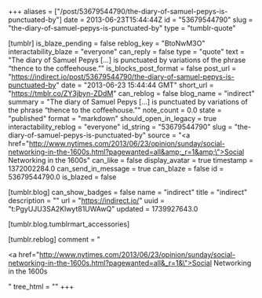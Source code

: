 +++
aliases = ["/post/53679544790/the-diary-of-samuel-pepys-is-punctuated-by"]
date = 2013-06-23T15:44:44Z
id = "53679544790"
slug = "the-diary-of-samuel-pepys-is-punctuated-by"
type = "tumblr-quote"

[tumblr]
is_blaze_pending = false
reblog_key = "BtoNwM3O"
interactability_blaze = "everyone"
can_reply = false
type = "quote"
text = "The diary of Samuel Pepys […] is punctuated by variations of the phrase “thence to the coffeehouse.”"
is_blocks_post_format = false
post_url = "https://indirect.io/post/53679544790/the-diary-of-samuel-pepys-is-punctuated-by"
date = "2013-06-23 15:44:44 GMT"
short_url = "https://tmblr.co/ZY3jbyn-ZDdM"
can_reblog = false
blog_name = "indirect"
summary = "The diary of Samuel Pepys […] is punctuated by variations of the phrase “thence to the coffeehouse.”"
note_count = 0.0
state = "published"
format = "markdown"
should_open_in_legacy = true
interactability_reblog = "everyone"
id_string = "53679544790"
slug = "the-diary-of-samuel-pepys-is-punctuated-by"
source = "<a href=\"http://www.nytimes.com/2013/06/23/opinion/sunday/social-networking-in-the-1600s.html?pagewanted=all&amp;_r=1&amp;\">Social Networking in the 1600s</a>"
can_like = false
display_avatar = true
timestamp = 1372002284.0
can_send_in_message = true
can_blaze = false
id = 53679544790.0
is_blazed = false

[tumblr.blog]
can_show_badges = false
name = "indirect"
title = "indirect"
description = ""
url = "https://indirect.io/"
uuid = "t:PgyUJU3SA2Klwyt81UWAwQ"
updated = 1739927643.0

[tumblr.blog.tumblrmart_accessories]

[tumblr.reblog]
comment = "<p><a href=\"http://www.nytimes.com/2013/06/23/opinion/sunday/social-networking-in-the-1600s.html?pagewanted=all&_r=1&\">Social Networking in the 1600s</a></p>"
tree_html = ""
+++
